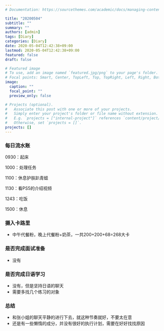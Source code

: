 ```yaml
---
# Documentation: https://sourcethemes.com/academic/docs/managing-content/

title: "20200504"
subtitle: ""
summary: ""
authors: [admin]
tags: [Diary]
categories: [Diary]
date: 2020-05-04T12:42:38+09:00
lastmod: 2020-05-04T12:42:38+09:00
featured: false
draft: false

# Featured image
# To use, add an image named `featured.jpg/png` to your page's folder.
# Focal points: Smart, Center, TopLeft, Top, TopRight, Left, Right, BottomLeft, Bottom, BottomRight.
image:
  caption: ""
  focal_point: ""
  preview_only: false

# Projects (optional).
#   Associate this post with one or more of your projects.
#   Simply enter your project's folder or file name without extension.
#   E.g. `projects = ["internal-project"]` references `content/project/deep-learning/index.md`.
#   Otherwise, set `projects = []`.
projects: []
---
```


### 每日流水账

0930：起床

1000：处理任务

1100：休息护肤趴青蛙

1130：看PS5的介绍视频

1243：吃饭

1500：休息

### 摄入卡路里

- 中午代餐粉，晚上代餐粉+奶茶，一共200+200+68=268大卡

### 是否完成面试准备

- 没有

### 是否完成日语学习

- 没有，但是坚持日语的聊天
- 需要多找几个练习的对象

### 总结

- 和张小姐的聊天平静的进行下去，就这种节奏就好，不要太在意
- 还是有一些懒惰的成分，并没有很好的执行计划，需要在好好找找原因

